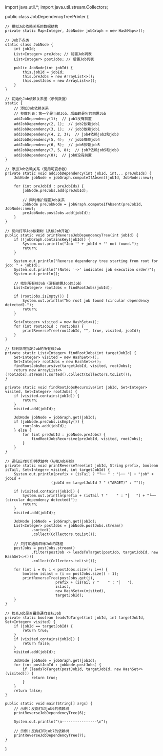 import java.util.*;
import java.util.stream.Collectors;

public class JobDependencyTreePrinter {

    // 模拟Job依赖关系的数据结构
    private static Map<Integer, JobNode> jobGraph = new HashMap<>();

    // Job节点类
    static class JobNode {
        int jobId;
        List<Integer> preJobs; // 前置Job列表
        List<Integer> postJobs; // 后置Job列表

        public JobNode(int jobId) {
            this.jobId = jobId;
            this.preJobs = new ArrayList<>();
            this.postJobs = new ArrayList<>();
        }
    }

    // 初始化Job依赖关系图（示例数据）
    static {
        // 添加Job依赖关系
        // 参数列表：第一个是当前Job，后面的是它的前置Job
        addJobDependency(1);  // job1没有前置
        addJobDependency(2, 1);  // job2依赖job1
        addJobDependency(3, 1);  // job3依赖job1
        addJobDependency(4, 2, 3);  // job4依赖job2和job3
        addJobDependency(5, 4);  // job5依赖job4
        addJobDependency(6, 5);  // job6依赖job5
        addJobDependency(7, 5, 8);  // job7依赖job5和job8
        addJobDependency(8);  // job8没有前置
    }

    // 添加Job依赖关系（使用可变参数）
    private static void addJobDependency(int jobId, int... preJobIds) {
        JobNode jobNode = jobGraph.computeIfAbsent(jobId, JobNode::new);
        
        for (int preJobId : preJobIds) {
            jobNode.preJobs.add(preJobId);
            
            // 同时维护后置Job关系
            JobNode preJobNode = jobGraph.computeIfAbsent(preJobId, JobNode::new);
            preJobNode.postJobs.add(jobId);
        }
    }

    // 反向打印Job依赖树（从根Job开始）
    public static void printReverseJobDependencyTree(int jobId) {
        if (!jobGraph.containsKey(jobId)) {
            System.out.println("Job '" + jobId + "' not found.");
            return;
        }

        System.out.println("Reverse dependency tree starting from root for job: " + jobId);
        System.out.println("(Note: '->' indicates job execution order)");
        System.out.println();

        // 找到所有根Job（没有前置Job的Job）
        List<Integer> rootJobs = findRootJobs(jobId);
        
        if (rootJobs.isEmpty()) {
            System.out.println("No root job found (circular dependency detected).");
            return;
        }

        Set<Integer> visited = new HashSet<>();
        for (int rootJobId : rootJobs) {
            printReverseTree(rootJobId, "", true, visited, jobId);
        }
    }

    // 找到影响指定Job的所有根Job
    private static List<Integer> findRootJobs(int targetJobId) {
        Set<Integer> visited = new HashSet<>();
        Set<Integer> rootJobs = new HashSet<>();
        findRootJobsRecursive(targetJobId, visited, rootJobs);
        return new ArrayList<>(rootJobs).stream().sorted().collect(Collectors.toList());
    }

    private static void findRootJobsRecursive(int jobId, Set<Integer> visited, Set<Integer> rootJobs) {
        if (visited.contains(jobId)) {
            return;
        }
        visited.add(jobId);

        JobNode jobNode = jobGraph.get(jobId);
        if (jobNode.preJobs.isEmpty()) {
            rootJobs.add(jobId);
        } else {
            for (int preJobId : jobNode.preJobs) {
                findRootJobsRecursive(preJobId, visited, rootJobs);
            }
        }
    }

    // 递归反向打印树状结构（从根Job开始）
    private static void printReverseTree(int jobId, String prefix, boolean isTail, Set<Integer> visited, int targetJobId) {
        System.out.println(prefix + (isTail ? "└── " : "├── ") + "job" + jobId + 
                         (jobId == targetJobId ? " (TARGET)" : ""));

        if (visited.contains(jobId)) {
            System.out.println(prefix + (isTail ? "    " : "│   ") + "└── (circular dependency detected)");
            return;
        }
        visited.add(jobId);

        JobNode jobNode = jobGraph.get(jobId);
        List<Integer> postJobs = jobNode.postJobs.stream()
                .sorted()
                .collect(Collectors.toList());

        // 只打印通向目标Job的路径
        postJobs = postJobs.stream()
                .filter(postJob -> leadsToTarget(postJob, targetJobId, new HashSet<>()))
                .collect(Collectors.toList());

        for (int i = 0; i < postJobs.size(); i++) {
            boolean isLast = (i == postJobs.size() - 1);
            printReverseTree(postJobs.get(i), 
                           prefix + (isTail ? "    " : "│   "), 
                           isLast, 
                           new HashSet<>(visited),
                           targetJobId);
        }
    }

    // 检查Job是否最终通向目标Job
    private static boolean leadsToTarget(int jobId, int targetJobId, Set<Integer> visited) {
        if (jobId == targetJobId) {
            return true;
        }
        if (visited.contains(jobId)) {
            return false;
        }
        visited.add(jobId);

        JobNode jobNode = jobGraph.get(jobId);
        for (int postJobId : jobNode.postJobs) {
            if (leadsToTarget(postJobId, targetJobId, new HashSet<>(visited))) {
                return true;
            }
        }
        return false;
    }

    public static void main(String[] args) {
        // 示例：反向打印job6的依赖树
        printReverseJobDependencyTree(6);
        
        System.out.println("\n----------------\n");
        
        // 示例：反向打印job7的依赖树
        printReverseJobDependencyTree(7);
    }
}

